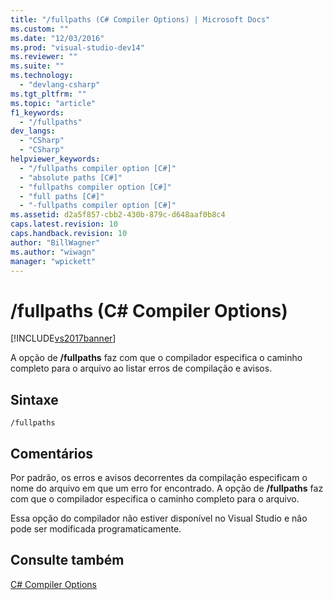 ```yaml
---
title: "/fullpaths (C# Compiler Options) | Microsoft Docs"
ms.custom: ""
ms.date: "12/03/2016"
ms.prod: "visual-studio-dev14"
ms.reviewer: ""
ms.suite: ""
ms.technology: 
  - "devlang-csharp"
ms.tgt_pltfrm: ""
ms.topic: "article"
f1_keywords: 
  - "/fullpaths"
dev_langs: 
  - "CSharp"
  - "CSharp"
helpviewer_keywords: 
  - "/fullpaths compiler option [C#]"
  - "absolute paths [C#]"
  - "fullpaths compiler option [C#]"
  - "full paths [C#]"
  - "-fullpaths compiler option [C#]"
ms.assetid: d2a5f857-cbb2-430b-879c-d648aaf0b8c4
caps.latest.revision: 10
caps.handback.revision: 10
author: "BillWagner"
ms.author: "wiwagn"
manager: "wpickett"
---
```

# /fullpaths (C# Compiler Options)
[!INCLUDE[vs2017banner](../../../csharp/includes/vs2017banner.md)]

A opção de **\/fullpaths** faz com que o compilador especifica o caminho completo para o arquivo ao listar erros de compilação e avisos.  
  
## Sintaxe  
  
```  
/fullpaths  
```  
  
## Comentários  
 Por padrão, os erros e avisos decorrentes da compilação especificam o nome do arquivo em que um erro for encontrado.  A opção de **\/fullpaths** faz com que o compilador especifica o caminho completo para o arquivo.  
  
 Essa opção do compilador não estiver disponível no Visual Studio e não pode ser modificada programaticamente.  
  
## Consulte também  
 [C\# Compiler Options](../../../csharp/language-reference/compiler-options/index.md)